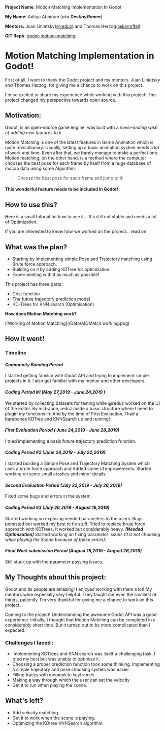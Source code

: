 **Project Name:**  Motion Matching Implementation In Godot

**My Name:** Aditya Abhiram (_aka **DestinyGamer**_)

**Mentors:** Juan Linietsky([@reduz](https://github.com/reduz)) and Thomas Herzog([@karroffel](https://github.com/karroffel))

**GIT Repo:** [godot-motion-matching](https://github.com/Aa20475/godot/tree/godot-motion-matching)

# Motion Matching Implementation in Godot!

First of all, I want to thank the Godot project and my mentors, Juan Linietsky and Thomas Herzog, for giving me a chance to work on this project.

I'm so excited to share my experience while working with this project! This project changed my perspective towards open source.

## Motivation:

Godot, is an open-source game engine, was built with a  _never-ending wish of adding new features to it_.

Motion Matching is one of the latest features in Game Animation which is quite revolutionary. Usually, setting up a basic animation system needs a lot of work and time. Even after that, we barely manage to make a perfect one. Motion matching, on the other hand, is a method where the computer chooses the best pose for each frame by itself from a huge database of mocap data using some Algorithm.

> Choose the best pose for each frame and jump to it!

#### This wonderful feature needs to be included in Godot!

## How to use this?

Here is a small tutorial on how to use it... It's still not stable and needs a lot of Optimization. 




If you are interested to know how we worked on the project... read on!

## What was the plan?
 - Starting by implementing simple Pose and Trajectory matching using Brute force approach.
 - Building on it by adding KDTree for optimization.
 - Experimenting with it as much as possible!

This project has three parts :

 -   Cost function
 -   The future trajectory prediction model
 -   KD-Trees for KNN search (Optimisation)

**How does Motion Matching work?**

![Working of Motion Matching](/Data/MOMatch working.png)



 ## How it went!
### Timeline
 #### *Community Bonding Period*
I started getting familiar with Godot API and trying to implement simple projects in it. I also got familiar with my mentor and other developers. 

#### *Coding Period #1 (May 27,2019 - June 24,2019 )*
We started by collecting datasets for testing while @reduz worked on the UI of the Editor. By mid-June, reduz made a basic structure where I need to plugin my functions in. And by the time of First Evaluation, I had a barebones KDTree and KNNSearch up and running!

#### *First Evaluation Period ( June 24,2019 - June 28,2019)*
I tried implementing a basic future trajectory prediction function.

#### *Coding Period #2 (June 28,2019 - July 22,2019)*
I started building a Simple Pose and Trajectory Matching System which uses a brute force approach and Added some UI improvements. Started working on some small crashes and minor details.

#### *Second Evaluation Period (July 22,2019 - July 26,2019)*
Fixed some bugs and errors in the system.

#### *Coding Period #3 (July 26,2019 - August 19,2019)*
Started working on exposing needed parameters to the users. 
Bugs persisted but worked my best to fix stuff. Tried to replace brute force approach with KDTrees. It worked but considerably heavy. ***(Needed Optimization)***  Started working on fixing parameter issues *(It is not choosing while playing the Scene because of these errors)*.

#### *Final Work submission Period (August 19,2019 - August 26,2019)*
Still stuck up with the parameter passing issues.

## My Thoughts about this project:
Godot and its people are amazing! I enjoyed working with them a lot! My mentors were especially very helpful. They taught me even the smallest of things, patiently. I'm very thankful for giving me a chance to work on this project.

Coming to the project! Understanding the awesome Godot API was a good experience. Initially, I thought that Motion Matching can be completed in a considerably short time. But it turned out to be more complicated than I expected. 

### Challenges I faced : 

- Implementing KDTrees and KNN search was itself a challenging task. I tried my best but was unable to optimize it. 
- Choosing a proper prediction function took some thinking. Implementing a simple trajectory and pose choosing system was easier. 
- Filling tracks with incomplete keyframes.
- Making a way through which the user can set the velocity
- Get it to run when playing the scene. 

## What's left?
- Add velocity matching.
- Get it to work when the scene is playing.
- Optimizing the KDtree KNNSearch algorithm.

